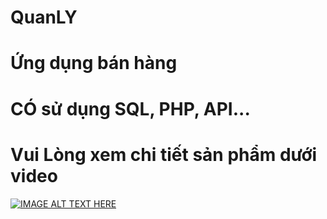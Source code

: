 # QuanLY
# Ứng  dụng bán hàng
# CÓ sử dụng SQL, PHP, API...

# Vui Lòng xem chi tiết sản phẩm dưới video
[![IMAGE ALT TEXT HERE](https://i.ytimg.com/vi/sCqfb7S5LBM/hqdefault.jpg?sqp=-oaymwEbCKgBEF5IVfKriqkDDggBFQAAiEIYAXABwAEG&rs=AOn4CLBeDGpnsjk4mFmQ71SJC-nYrNM65Q)](https://www.youtube.com/watch?v=sCqfb7S5LBM)
